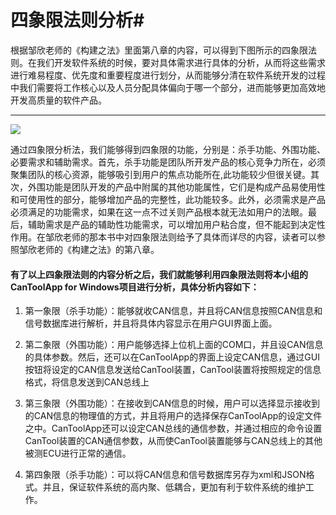 # 四象限法则分析#
根据邹欣老师的《构建之法》里面第八章的内容，可以得到下图所示的四象限法则。在我们开发软件系统的时候，要对具体需求进行具体的分析，从而将这些需求进行难易程度、优先度和重要程度进行划分，从而能够分清在软件系统开发的过程中我们需要将工作核心以及人员分配具体偏向于哪一个部分，进而能够更加高效地开发高质量的软件产品。

----------

 ![](https://i.imgur.com/7fEdAvv.png)
 
通过四象限分析法，我们能够得到四象限的功能，分别是：杀手功能、外围功能、必要需求和辅助需求。首先，杀手功能是团队所开发产品的核心竞争力所在，必须聚集团队的核心资源，能够吸引到用户的焦点功能所在,此功能较少但很关键。其次，外围功能是团队开发的产品中附属的其他功能属性，它们是构成产品易使用性和可使用性的部分，能够增加产品的完整性，此功能较多。此外，必须需求是产品必须满足的功能需求，如果在这一点不过关则产品根本就无法如用户的法眼。最后，辅助需求是产品的辅助性功能需求，可以增加用户粘合度，但不能起到决定性作用。在邹欣老师的那本书中对四象限法则给予了具体而详尽的内容，读者可以参照邹欣老师的《构建之法》的第八章。

#### 有了以上四象限法则的内容分析之后，我们就能够利用四象限法则将本小组的CanToolApp for Windows项目进行分析，具体分析内容如下： ####
 
1. 第一象限（杀手功能）：能够就收CAN信息，并且将CAN信息按照CAN信息和信号数据库进行解析，并且将具体内容显示在用户GUI界面上面。

1. 第二象限（外围功能）：用户能够选择上位机上面的COM口，并且设CAN信息的具体参数。然后，还可以在CanToolApp的界面上设定CAN信息，通过GUI按钮将设定的CAN信息发送给CanTool装置，CanTool装置将按照规定的信息格式，将信息发送到CAN总线上

1. 第三象限（外围功能）：在接收到CAN信息的时候，用户可以选择显示接收到的CAN信息的物理值的方式，并且将用户的选择保存CanToolApp的设定文件之中。CanToolApp还可以设定CAN总线的通信参数，并通过相应的命令设置CanTool装置的CAN通信参数，从而使CanTool装置能够与CAN总线上的其他被测ECU进行正常的通信。

1. 第四象限（杀手功能）：可以将CAN信息和信号数据库另存为xml和JSON格式。并且，保证软件系统的高内聚、低耦合，更加有利于软件系统的维护工作。
